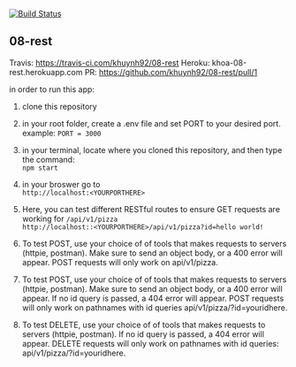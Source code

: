 [![Build Status](https://travis-ci.com/khuynh92/08-rest.svg?branch=master)](https://travis-ci.com/khuynh92/08-rest)

## 08-rest

Travis: https://travis-ci.com/khuynh92/08-rest
Heroku: khoa-08-rest.herokuapp.com
PR: https://github.com/khuynh92/08-rest/pull/1

in order to run this app:

 1. clone this repository

 2. in your root folder, create a .env file and set PORT to your desired port.
     example: 
      `PORT = 3000` 
3. in your terminal, locate where you cloned this repository, and then type the command:  
      `npm start`  
4. in your broswer go to  
`http://localhost:<YOURPORTHERE>`  

5. Here, you can test different RESTful routes to ensure GET requests are working for `/api/v1/pizza`  
    `http://localhost::<YOURPORTHERE>/api/v1/pizza?id=hello world!`   

6. To test POST, use your choice of of tools that makes requests to servers (httpie, postman). Make sure to send an object body, or a 400 error will appear. POST requests will only work on api/v1/pizza.

7. To test POST, use your choice of of tools that makes requests to servers (httpie, postman). Make sure to send an object body, or a 400 error will appear. If no id query is passed, a 404 error will appear. POST requests will only work on pathnames with id queries api/v1/pizza/?id=youridhere.

8. To test DELETE, use your choice of of tools that makes requests to servers (httpie, postman). If no id query is passed, a 404 error will appear. DELETE requests will only work on pathnames with id queries: api/v1/pizza/?id=youridhere.




